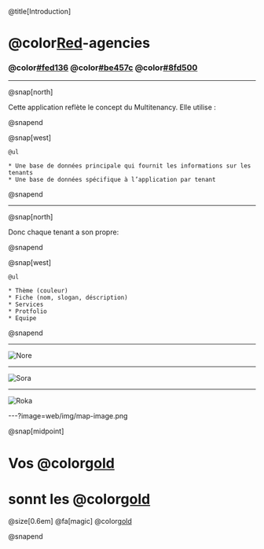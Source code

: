 @title[Introduction]
# @color[Red](Multi)-agencies
### @color[#fed136](Roka)  @color[#be457c](Sora)  @color[#8fd500](Nore)

---

@snap[north]

Cette application reflète le concept du Multitenancy. Elle utilise :

@snapend


@snap[west]

    @ul

    * Une base de données principale qui fournit les informations sur les tenants
    * Une base de données spécifique à l’application par tenant

@snapend


---

@snap[north]

Donc chaque tenant a son propre:

@snapend


@snap[west]

    @ul

    * Thème (couleur)
    * Fiche (nom, slogan, déscription)
    * Services
    * Protfolio
    * Equipe

@snapend

---

![Nore](web/img/1.png)

---

![Sora](web/img/2.png)

---

![Roka](web/img/3.png)

---?image=web/img/map-image.png

@snap[midpoint]


Vos @color[gold](Remarques)
==========================

sonnt les  @color[gold](Bienvenu)
=================================

@size[0.6em]   @fa[magic] @color[gold](SKHACHOUM)

@snapend

